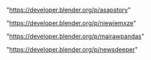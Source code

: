 "https://developer.blender.org/p/asapstory"

"https://developer.blender.org/p/niewiemxze"

"https://developer.blender.org/p/mairawpandas"

"https://developer.blender.org/p/newsdeeper"

 
 
